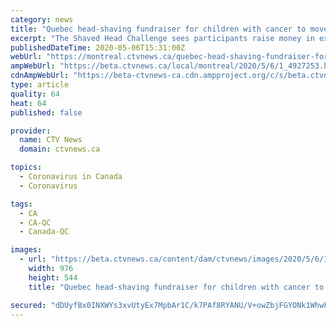 ```yaml
---
category: news
title: "Quebec head-shaving fundraiser for children with cancer to move online amid COVID-19 pandemic"
excerpt: "The Shaved Head Challenge sees participants raise money in exchange for pledging to shave their heads, in solidarity with children with cancer, many of whom lose their hair during their chemotherapy treatments."
publishedDateTime: 2020-05-06T15:31:00Z
webUrl: "https://montreal.ctvnews.ca/quebec-head-shaving-fundraiser-for-children-with-cancer-to-move-online-amid-covid-19-pandemic-1.4927253?cache=yes%3FclipId%3D64268%3FclipId%3D64268%3FclipId%3D89925"
ampWebUrl: "https://beta.ctvnews.ca/local/montreal/2020/5/6/1_4927253.html"
cdnAmpWebUrl: "https://beta-ctvnews-ca.cdn.ampproject.org/c/s/beta.ctvnews.ca/local/montreal/2020/5/6/1_4927253.html"
type: article
quality: 64
heat: 64
published: false

provider:
  name: CTV News
  domain: ctvnews.ca

topics:
  - Coronavirus in Canada
  - Coronavirus

tags:
  - CA
  - CA-QC
  - Canada-QC

images:
  - url: "https://beta.ctvnews.ca/content/dam/ctvnews/images/2020/5/6/1_4927300.jpg?cache_timestamp=1588778471081"
    width: 976
    height: 544
    title: "Quebec head-shaving fundraiser for children with cancer to move online amid COVID-19 pandemic"

secured: "dDUyfBx0INXWYs3xvUtyEx7MpbAr1C/k7PAf8RYANU/V+owZbjFGYONk1WhwPrTPJlgrLlsAZFWWK2uqcPwyYvHAlcrxNxdWQjysbPFrAl3cJ0P/2Jx2yv5oD4nYbpPCJVzwt2/Sw4extFCKlTUG0L1KqWQRlX6RVwPiv3bYd0aqkusuFcscIgw3/1LUEHE0lBTf7PyzexsC82+x9wbCV37dFem3cCEPCsJSALuowFSRuewcZfgu9c39j2O2xtG37t/80f9x79y+w77LoTPzng/Ael/+T1itw7TG+ipEiBQyjfTw3FtF58Y2YhNS40DB;REnzs4TFNW1QPKVjlXL4Xw=="
---
```


